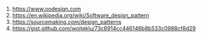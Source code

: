 1. https://www.oodesign.com
2. https://en.wikipedia.org/wiki/Software_design_pattern
3. https://sourcemaking.com/design_patterns
4. https://gist.github.com/wojteklu/73c6914cc446146b8b533c0988cf8d29
